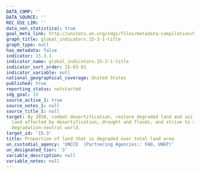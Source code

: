 ```yaml
---
DATA_COMP: ''
DATA_SOURCE: ''
REC_USE_LIM: ''
data_non_statistical: true
goal_meta_link: http://unstats.un.org/sdgs/files/metadata-compilation/Metadata-Goal-15.pdf
graph_title: global_indicators.15-3-1-title
graph_type: null
has_metadata: false
indicator: 15.3.1
indicator_name: global_indicators.15-3-1-title
indicator_sort_order: 15-03-01
indicator_variable: null
national_geographical_coverage: United States
published: true
reporting_status: notstarted
sdg_goal: 15
source_active_1: true
source_notes_1: null
source_title_1: null
target: By 2030, combat desertification, restore degraded land and soil, including
  land affected by desertification, drought and floods, and strive to achieve a land
  degradation-neutral world.
target_id: '15.3'
title: Proportion of land that is degraded over total land area
un_custodial_agency: 'UNCCD  (Partnering Agencies:: FAO, UNEP)'
un_designated_tier: '3'
variable_description: null
variable_notes: null
---
```

